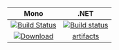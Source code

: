 |Mono |.NET |
|:---:|:---:|
|[![Build Status](https://travis-ci.org/acolono/opentrigger-distributor.svg?branch=master)](https://travis-ci.org/acolono/opentrigger-distributor)|[![Build status](https://ci.appveyor.com/api/projects/status/77hxglwiulne2a1r/branch/master?svg=true)](https://ci.appveyor.com/project/piccaso/opentrigger-distributor/branch/master)|
|[![Download](https://api.bintray.com/packages/ao/opentrigger/opentrigger-distributor/images/download.svg) ](https://bintray.com/ao/opentrigger/opentrigger-distributor/_latestVersion)|[artifacts](https://ci.appveyor.com/project/piccaso/opentrigger-distributor/build/artifacts)|

